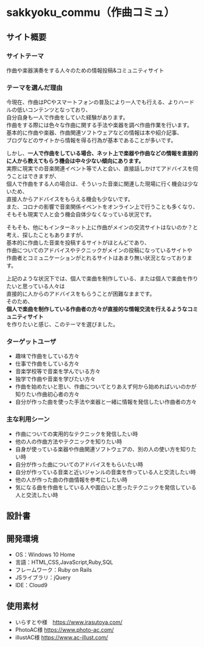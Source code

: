 # sakkyoku_commu（作曲コミュ）

## サイト概要
### サイトテーマ
作曲や楽器演奏をする人々のための情報投稿&コミュニティサイト

### テーマを選んだ理由
今現在、作曲はPCやスマートフォンの普及により一人でも行える、よりハードルの低いコンテンツとなっており、<br>
自分自身も一人で作曲をしていた経験があります。<br>
作曲をする際には色々な作曲に関する手法や楽器を調べ作曲作業を行います。<br>
基本的に作曲や楽器、作曲関連ソフトウェアなどの情報は本や紹介記事、<br>
ブログなどのサイトから情報を得る行為が基本であることが多いです。

しかし、**一人で作曲をしている場合、ネット上で楽器や作曲などの情報を直接的に人から教えてもらう機会は中々少ない傾向にあります。**<br>
実際に現実での音楽関連イベント等で人と会い、直接話しかけてアドバイスを伺うことはできますが、<br>
個人で作曲をする人の場合は、そういった音楽に関連した現場に行く機会は少ないため、<br>
直接人からアドバイスをもらえる機会も少ないです。<br>
また、コロナの影響で音楽関係イベントをオンライン上で行うことも多くなり、<br>
そもそも現実で人と会う機会自体少なくなっている状況です。<br>

そもそも、他にもインターネット上に作曲がメインの交流サイトはないのか？と考え、探したこともありますが、<br>
基本的に作曲した音楽を投稿するサイトがほとんどであり、<br>
作曲についてのアドバイスやテクニックがメインの投稿になっているサイトや<br>
作曲者とコミュニケーションがとれるサイトはあまり無い状況となっております。<br>

上記のような状況下では、個人で楽曲を制作している、または個人で楽曲を作りたいと思っている人々は<br>
直接的に人からのアドバイスをもらうことが困難なままです。<br>
そのため、<br>
**個人で楽曲を制作している作曲者の方々が直接的な情報交流を行えるようなコミュニティサイト**<br>
を作りたいと感じ、このテーマを選びました。<br>

### ターゲットユーザ
- 趣味で作曲をしている方々
- 仕事で作曲をしている方々
- 音楽学校等で音楽を学んでいる方々
- 独学で作曲や音楽を学びたい方々
- 作曲を始めたいと思い、作曲についてとりあえず何から始めればいいのかが知りたい作曲初心者の方々
- 自分が作った曲を使った手法や楽器と一緒に情報を発信したい作曲者の方々

### 主な利用シーン
- 作曲についての実用的なテクニックを発信したい時
- 他の人の作曲方法やテクニックを知りたい時
- 自身が使っている楽器や作曲関連ソフトウェアの、別の人の使い方を知りたい時
- 自分が作った曲についてのアドバイスをもらいたい時
- 自分が作っている音楽と近いジャンルの音楽を作っている人と交流したい時
- 他の人が作った曲の作曲情報を参考にしたい時
- 気になる曲を作曲をしている人や面白いと思ったテクニックを発信している人と交流したい時

## 設計書


## 開発環境
- OS：Windows 10 Home
- 言語：HTML,CSS,JavaScript,Ruby,SQL
- フレームワーク：Ruby on Rails
- JSライブラリ：jQuery
- IDE：Cloud9

## 使用素材
- いらすとや様　https://www.irasutoya.com/
- PhotoAC様 https://www.photo-ac.com/
- illustAC様 https://www.ac-illust.com/
